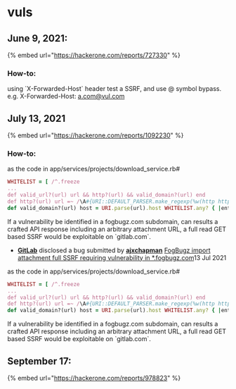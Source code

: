 # vuls

## June 9, 2021:

{% embed url="https://hackerone.com/reports/727330" %}

### How-to:

using \`X-Forwarded-Host\` header test a SSRF, and use @ symbol bypass. e.g. X-Forwarded-Host: a.com@vul.com



## July 13, 2021

{% embed url="https://hackerone.com/reports/1092230" %}

### How-to:

as the code in app/services/projects/download\_service.rb\#

```ruby
WHITELIST = [ /^.freeze
...
def valid_url?(url) url && http?(url) && valid_domain?(url) end
def http?(url) url =~ /\A#{URI::DEFAULT_PARSER.make_regexp(%w(http https))}\z/ end
def valid_domain?(url) host = URI.parse(url).host WHITELIST.any? { |entry| entry === host } end
```

  
If a vulnerability be identified in a fogbugz.com subdomain, can results a crafted API response including an arbitrary attachment URL, a full read GET based SSRF would be exploitable on \`gitlab.com\`.

* [**GitLab**](https://hackerone.com/gitlab) disclosed a bug submitted by [**ajxchapman**](https://hackerone.com/ajxchapman)  [FogBugz import attachment full SSRF requiring vulnerability in \*.fogbugz.com](https://hackerone.com/reports/1092230)13 Jul 2021 

as the code in app/services/projects/download\_service.rb\#

```ruby
WHITELIST = [ /^.freeze
...
def valid_url?(url) url && http?(url) && valid_domain?(url) end
def http?(url) url =~ /\A#{URI::DEFAULT_PARSER.make_regexp(%w(http https))}\z/ end
def valid_domain?(url) host = URI.parse(url).host WHITELIST.any? { |entry| entry === host } end
```

  
If a vulnerability be identified in a fogbugz.com subdomain, can results a crafted API response including an arbitrary attachment URL, a full read GET based SSRF would be exploitable on \`gitlab.com\`.







## September 17:

{% embed url="https://hackerone.com/reports/978823" %}





